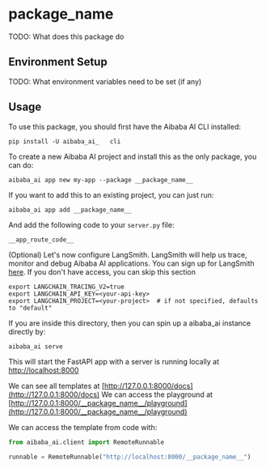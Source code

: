 # __package_name__

TODO: What does this package do

## Environment Setup

TODO: What environment variables need to be set (if any)

## Usage

To use this package, you should first have the Aibaba AI CLI installed:

```shell
pip install -U aibaba_ai_   cli
```

To create a new Aibaba AI project and install this as the only package, you can do:

```shell
aibaba_ai app new my-app --package __package_name__
```

If you want to add this to an existing project, you can just run:

```shell
aibaba_ai app add __package_name__
```

And add the following code to your `server.py` file:
```python
__app_route_code__
```

(Optional) Let's now configure LangSmith. 
LangSmith will help us trace, monitor and debug Aibaba AI applications. 
You can sign up for LangSmith [here](https://smith.langchain.com/). 
If you don't have access, you can skip this section


```shell
export LANGCHAIN_TRACING_V2=true
export LANGCHAIN_API_KEY=<your-api-key>
export LANGCHAIN_PROJECT=<your-project>  # if not specified, defaults to "default"
```

If you are inside this directory, then you can spin up a aibaba_ai instance directly by:

```shell
aibaba_ai serve
```

This will start the FastAPI app with a server is running locally at 
[http://localhost:8000](http://localhost:8000)

We can see all templates at [http://127.0.0.1:8000/docs](http://127.0.0.1:8000/docs)
We can access the playground at [http://127.0.0.1:8000/__package_name__/playground](http://127.0.0.1:8000/__package_name__/playground)  

We can access the template from code with:

```python
from aibaba_ai.client import RemoteRunnable

runnable = RemoteRunnable("http://localhost:8000/__package_name__")
```